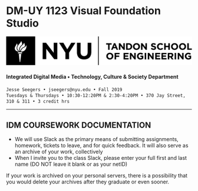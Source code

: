 # DM-UY 1123 Visual Foundation Studio

![NYU](nyu_soe_logo.png)

#### Integrated Digital Media • Technology, Culture & Society Department 

```
Jesse Seegers • jseegers@nyu.edu • Fall 2019 
Tuesdays & Thursdays • 10:30-12:20PM & 2:30-4:20PM • 370 Jay Street, 310 & 311 • 3 credit hrs
```

---

## IDM COURSEWORK DOCUMENTATION

* We will use Slack as the primary means of submitting assignments, homework, tickets to leave, and for quick feedback. It will also serve as an archive of your work, collectively
* When I invite you to the class Slack, please enter your full first and last name (DO NOT leave it blank or as your netID)

If your work is archived on your personal servers, there is a possibility that you would delete your archives after they graduate or even sooner.


